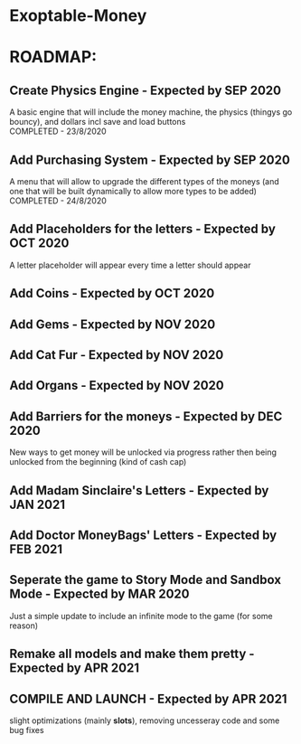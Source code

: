 # Exoptable-Money


# ROADMAP:

## Create Physics Engine - Expected by SEP 2020
A basic engine that will include the money machine, the physics (thingys go bouncy), 
and dollars incl save and load buttons\
COMPLETED - 23/8/2020


## Add Purchasing System - Expected by SEP 2020
A menu that will allow to upgrade the different types of the moneys (and one that will be built dynamically to allow more types to be added)
COMPLETED - 24/8/2020


## Add Placeholders for the letters - Expected by OCT 2020
A letter placeholder will appear every time a letter should appear


## Add Coins - Expected by OCT 2020


## Add Gems - Expected by NOV 2020


## Add Cat Fur  - Expected by NOV 2020


## Add Organs  - Expected by NOV 2020


## Add Barriers for the moneys - Expected by DEC 2020
New ways to get money will be unlocked via progress rather then being unlocked from the beginning (kind of cash cap)


## Add Madam Sinclaire's Letters - Expected by JAN 2021


## Add Doctor MoneyBags' Letters - Expected by FEB 2021


## Seperate the game to Story Mode and Sandbox Mode - Expected by MAR 2020
Just a simple update to include an infinite mode to the game (for some reason)

## Remake all models and make them pretty - Expected by APR 2021


## COMPILE AND LAUNCH - Expected by APR 2021
slight optimizations (mainly __slots__), removing uncesseray code and some bug fixes